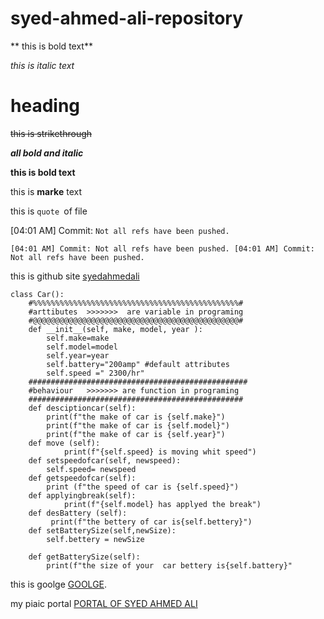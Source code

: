 # syed-ahmed-ali-repository
** this is bold text**

*this is italic text*

# heading

~~this is strikethrough~~

***all bold and italic***

__this is bold text__

this is __marke__ text

this is  `quote `of file

[04:01 AM] Commit: `Not all refs have been pushed.`

`[04:01 AM] Commit: Not all refs have been pushed.
[04:01 AM] Commit: Not all refs have been pushed.`

this is github site [syedahmedali](https://github.com/syedahmedali09)

```
class Car():
    #%%%%%%%%%%%%%%%%%%%%%%%%%%%%%%%%%%%%%%%%%%%%%%#
    #arttibutes  >>>>>>>  are variable in programing
    #@@@@@@@@@@@@@@@@@@@@@@@@@@@@@@@@@@@@@@@@@@@@@@#
    def __init__(self, make, model, year ):
        self.make=make
        self.model=model
        self.year=year
        self.battery="200amp" #default attributes
        self.speed =" 2300/hr"
    #################################################
    #behaviour   >>>>>>> are function in programing
    ################################################
    def desciptioncar(self):
        print(f"the make of car is {self.make}")
        print(f"the make of car is {self.model}")
        print(f"the make of car is {self.year}")
    def move (self):
            print(f"{self.speed} is moving whit speed")
    def setspeedofcar(self, newspeed):
        self.speed= newspeed
    def getspeedofcar(self):
        print (f"the speed of car is {self.speed}")
    def applyingbreak(self):
            print(f"{self.model} has applyed the break")
    def desBattery (self):
         print(f"the bettery of car is{self.bettery}")
    def setBatterySize(self,newSize):
        self.bettery = newSize
        
    def getBatterySize(self):
        print(f"the size of your  car bettery is{self.battery}"
```
this is goolge [GOOLGE](https://www.google.com).

my piaic portal [ PORTAL OF SYED AHMED ALI](https://portal.piaic.org/onlinecourses/AIC/5d863ed66148ea00175fa2fb/lesson/5d8e3fa48c92b10017fedc50/topic/5d8e401f68369f668cbea49c)



